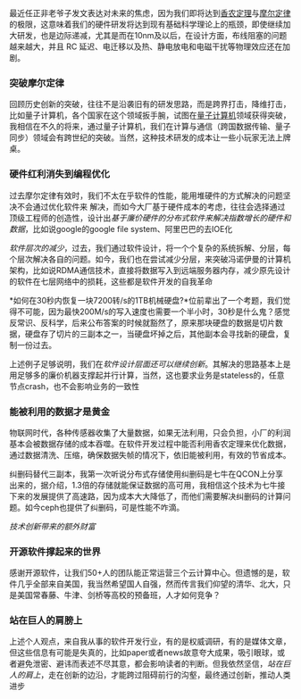 最近任正非老爷子发文表达对未来的焦虑，因为我们即将达到[香农定理](https://baike.baidu.com/item/%E9%A6%99%E5%86%9C%E4%B8%89%E5%A4%A7%E5%AE%9A%E7%90%86/9029931)与[摩尔定律](https://baike.baidu.com/item/%E6%91%A9%E5%B0%94%E5%AE%9A%E7%90%86)的极限，这意味着我们的硬件研发将达到现有基础科学理论上的瓶颈，即使继续加大研发，也是边际递减，尤其是而在10nm及以后，在设计方面，布线阻塞的问题越来越大，并且 RC 延迟、电迁移以及热、静电放电和电磁干扰等物理效应还在加剧。

### 突破摩尔定律
回顾历史创新的突破，往往不是沿袭旧有的研发思路，而是跨界打击，降维打击，比如量子计算机，各个国家在这个领域扳手腕，试图在[量子计算机](https://baike.baidu.com/item/%E9%87%8F%E5%AD%90%E8%AE%A1%E7%AE%97%E6%9C%BA)领域获得突破，我相信在不久的将来，通过量子计算机，我们在计算与通信（跨国数据传输、量子同步）领域会有跨世纪的突破。当然，这种技术研发的成本让一些小玩家无法上牌桌。

### 硬件红利消失到编程优化
过去摩尔定律有效时，我们不太在乎软件的性能，能用堆硬件的方式解决的问题坚决不会通过优化软件来
解决，而如今大厂基于硬件成本的考虑，往往会选择通过顶级工程师的创造性，设计出*基于廉价硬件的分布式软件来解决指数增长的硬件和数据*，比如说google的google file system、阿里巴巴的去IOE化

*软件层次的减少*，过去，我们通过软件设计，将一个个复杂的系统拆解、分层，每个层次解决各自的问题。如今，我们也在尝试减少分层，来突破冯诺伊曼的计算机架构，比如说RDMA通信技术，直接将数据写入到远端服务器内存，减少原先设计的软件在七层网络中的损耗，这些都是软件开发的自我革命

*如何在30秒内恢复一块7200转/s的1TB机械硬盘?*位前辈出了一个考题，我们觉得不可能，因为最快200M/s的写入速度也需要一个半小时，30秒是什么鬼？感觉反常识、反科学，后来公布答案的时候就豁然了，原来那块硬盘的数据是切片数据，硬盘存了切片的三副本之一，当硬盘坏掉之后，其他副本会寻找新的硬盘，复制一份过去。

上述例子足够说明，我们在*软件设计层面还可以继续创新*。其解决的思路基本上是用足够多的廉价机器支撑起并行计算，当然，这也要求业务是stateless的，任意节点crash，也不会影响业务的一致性

### 能被利用的数据才是黄金
物联网时代，各种传感器收集了大量数据，如果无法利用，只会负担，小厂的利润基本会被数据存储的成本吞噬。在软件开发过程中能否利用香农定理来优化数据，通过数据清洗、压缩，确保数据失帧的情况下，依旧能被利用，有效的节省成本。

纠删码替代三副本，我第一次听说分布式存储使用纠删码是七牛在QCON上分享出来的，据介绍，1.3倍的存储就能保证数据的高可用，我相信这个技术为七牛接下来的发展提供了高速路，因为成本大大降低了，而他们需要解决纠删码的计算问题。如今ceph也提供了纠删码，可是性能不咋滴。

*技术创新带来的额外财富*

### 开源软件撑起来的世界
感谢开源软件，让我们50+人的团队能正常运营三个云计算中心。但遗憾的是，软件几乎全部来自美国，我当然希望国人自强，然而传言我们仰望的清华、北大，只是美国常春藤、牛津、剑桥等高校的预备班，人才如何竞争？

### 站在巨人的肩膀上
上述个人观点，来自我从事的软件开发行业，有的是权威调研，有的是媒体文章，但这些信息有可能是失真的，比如paper或者news故意夸大成果，吸引眼球，或者避免泄密、避讳而表述不尽其意，都会影响读者的判断。但我依然坚信，*站在巨人的肩上*，走在创新的边沿，才能跨过阻碍前行的沟壑，最终通过创新，推动人类进步
